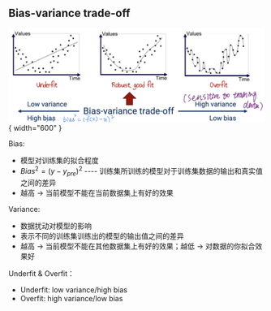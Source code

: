 ## Bias-variance trade-off

![这是图片](./img/1.jpg){ width="600" }


Bias:

- 模型对训练集的拟合程度
- $Bias^{2} = (y -y_{pre})^2$  ---- 训练集所训练的模型对于训练集数据的输出和真实值之间的差异
- 越高 -> 当前模型不能在当前数据集上有好的效果

Variance:

- 数据扰动对模型的影响
- 表示不同的训练集训练出的模型的输出值之间的差异
- 越高 -> 当前模型不能在其他数据集上有好的效果；越低 -> 对数据的你拟合效果好

Underfit & Overfit：

- Underfit: low variance/high bias 
- Overfit: high variance/low bias



